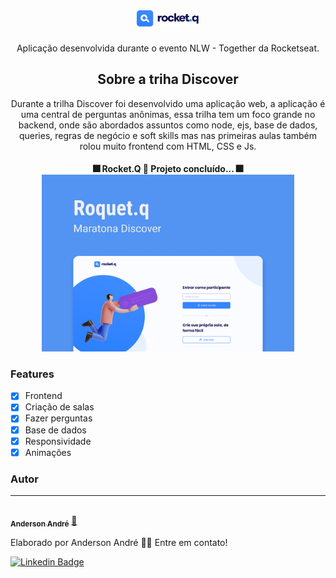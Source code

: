 <h1 align="center">
	<img alt="NextLevelWeek" title="#NextLevelWeek" src="https://github.com/Anderson-Andre-P/nlw-rocket.q/blob/main/images/Logo.png"  width="20%" />
</h1>

<p align="center">Aplicação desenvolvida durante o evento NLW - Together da Rocketseat.</p>

<h2 align="center">Sobre a triha Discover</h2>

<p align="center">Durante a trilha Discover foi desenvolvido uma aplicação web, a aplicação é uma central de perguntas anônimas, essa trilha tem um foco grande no backend, onde são abordados assuntos como node, ejs, base de dados, queries, regras de negócio e soft skills mas nas primeiras aulas também rolou muito frontend com HTML, CSS e Js.</p>

<h4 align="center"> 
	🎆  Rocket.Q 🚀 Projeto concluído...  🎆
	<br>
	<img src="https://github.com/Anderson-Andre-P/nlw-rocket.q/blob/main/images/Capa.png" width="80%"/>
</h4>

### Features

- [x] Frontend
- [x] Criação de salas
- [x] Fazer perguntas
- [x] Base de dados
- [x] Responsividade
- [x] Animações

### Autor
---

<a href="https://www.linkedin.com/in/anderson-andre-pereira/">
 <img style="border-radius: 50%;" src="https://media-exp1.licdn.com/dms/image/C4D03AQFNJAFWZ2h5nA/profile-displayphoto-shrink_800_800/0/1606771778737?e=1629936000&v=beta&t=mh0jVEGG_fvkE16VwussiwgJdlbK9IkSGPIXMSPKstI" width="100px;" alt=""/>
 <br />
 <sub><b>Anderson André</b></sub></a> <a href="https://www.linkedin.com/in/anderson-andre-pereira/" title="LinkedIn">🚀</a>


Elaborado por Anderson André 👋🏽 Entre em contato!

[![Linkedin Badge](https://img.shields.io/badge/LinkedIn-%40anderson--andre--pereira-blue)](https://www.linkedin.com/in/anderson-andre-pereira/) 

